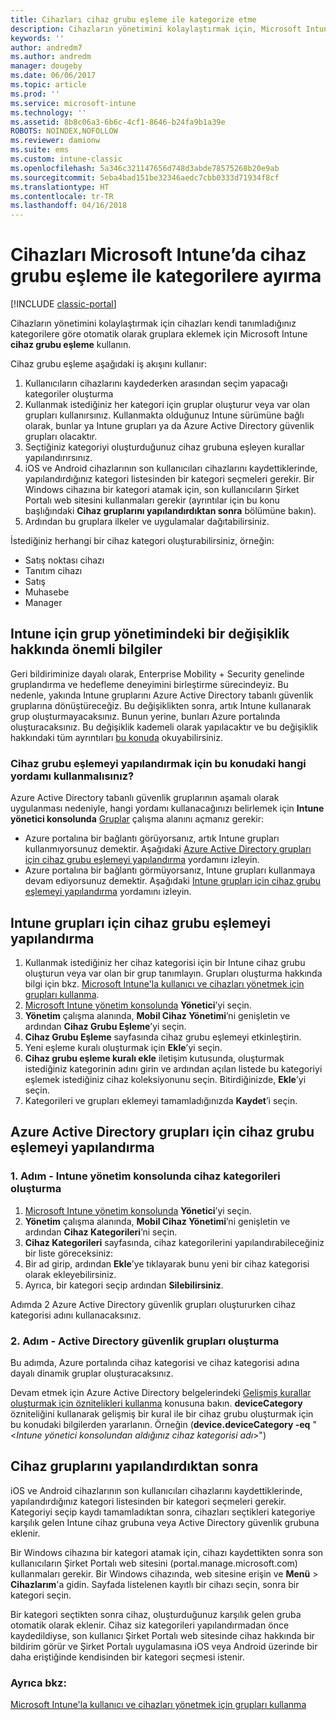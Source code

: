 ```yaml
---
title: Cihazları cihaz grubu eşleme ile kategorize etme
description: Cihazların yönetimini kolaylaştırmak için, Microsoft Intune cihaz grubu eşleme özelliğini kullanarak bu cihazları kendi tanımladığınız kategoriler altında gruplandırın.
keywords: ''
author: andredm7
ms.author: andredm
manager: dougeby
ms.date: 06/06/2017
ms.topic: article
ms.prod: ''
ms.service: microsoft-intune
ms.technology: ''
ms.assetid: 8b8c06a3-6b6c-4cf1-8646-b24fa9b1a39e
ROBOTS: NOINDEX,NOFOLLOW
ms.reviewer: damionw
ms.suite: ems
ms.custom: intune-classic
ms.openlocfilehash: 5a346c321147656d748d3abde78575268b20e9ab
ms.sourcegitcommit: 5eba4bad151be32346aedc7cbb0333d71934f8cf
ms.translationtype: HT
ms.contentlocale: tr-TR
ms.lasthandoff: 04/16/2018
---
```

# <a name="categorize-devices-with-device-group-mapping-in-microsoft-intune"></a>Cihazları Microsoft Intune’da cihaz grubu eşleme ile kategorilere ayırma

[!INCLUDE [classic-portal](../includes/classic-portal.md)]

Cihazların yönetimini kolaylaştırmak için cihazları kendi tanımladığınız kategorilere göre otomatik olarak gruplara eklemek için Microsoft Intune **cihaz grubu eşleme** kullanın. 

Cihaz grubu eşleme aşağıdaki iş akışını kullanır:
1. Kullanıcıların cihazlarını kaydederken arasından seçim yapacağı kategoriler oluşturma
2. Kullanmak istediğiniz her kategori için gruplar oluşturur veya var olan grupları kullanırsınız. Kullanmakta olduğunuz Intune sürümüne bağlı olarak, bunlar ya Intune grupları ya da Azure Active Directory güvenlik grupları olacaktır.
2. Seçtiğiniz kategoriyi oluşturduğunuz cihaz grubuna eşleyen kurallar yapılandırırsınız.
3. iOS ve Android cihazlarının son kullanıcıları cihazlarını kaydettiklerinde, yapılandırdığınız kategori listesinden bir kategori seçmeleri gerekir. Bir Windows cihazına bir kategori atamak için, son kullanıcıların Şirket Portalı web sitesini kullanmaları gerekir (ayrıntılar için bu konu başlığındaki **Cihaz gruplarını yapılandırdıktan sonra** bölümüne bakın).
4. Ardından bu gruplara ilkeler ve uygulamalar dağıtabilirsiniz.

İstediğiniz herhangi bir cihaz kategori oluşturabilirsiniz, örneğin:
* Satış noktası cihazı
* Tanıtım cihazı
* Satış
* Muhasebe
* Manager

## <a name="important-information-about-a-change-in-group-management-for-intune"></a>Intune için grup yönetimindeki bir değişiklik hakkında önemli bilgiler

Geri bildiriminize dayalı olarak, Enterprise Mobility + Security genelinde gruplandırma ve hedefleme deneyimini birleştirme sürecindeyiz. Bu nedenle, yakında Intune gruplarını Azure Active Directory tabanlı güvenlik gruplarına dönüştüreceğiz. Bu değişiklikten sonra, artık Intune kullanarak grup oluşturmayacaksınız. Bunun yerine, bunları Azure portalında oluşturacaksınız. Bu değişiklik kademeli olarak yapılacaktır ve bu değişiklik hakkındaki tüm ayrıntıları [bu konuda](use-groups-to-manage-users-and-devices-with-microsoft-intune.md) okuyabilirsiniz.

### <a name="which-procedure-in-this-topic-should-you-use-to-configure-device-group-mapping"></a>Cihaz grubu eşlemeyi yapılandırmak için bu konudaki hangi yordamı kullanmalısınız?

Azure Active Directory tabanlı güvenlik gruplarının aşamalı olarak uygulanması nedeniyle, hangi yordamı kullanacağınızı belirlemek için **Intune yönetici konsolunda** [Gruplar](https://manage.microsoft.com) çalışma alanını açmanız gerekir:

-  Azure portalına bir bağlantı görüyorsanız, artık Intune grupları kullanmıyorsunuz demektir. Aşağıdaki [Azure Active Directory grupları için cihaz grubu eşlemeyi yapılandırma](/intune-classic/deploy-use/categorize-devices-with-device-group-mapping-in-microsoft-intune#how-to-configure-device-group-mapping-for-azure-active-directory-groups) yordamını izleyin.
-  Azure portalına bir bağlantı görmüyorsanız, Intune grupları kullanmaya devam ediyorsunuz demektir. Aşağıdaki [Intune grupları için cihaz grubu eşlemeyi yapılandırma](/intune-classic/deploy-use/categorize-devices-with-device-group-mapping-in-microsoft-intune#how-to-configure-device-group-mapping-for-intune-groups) yordamını izleyin.

## <a name="how-to-configure-device-group-mapping-for-intune-groups"></a>Intune grupları için cihaz grubu eşlemeyi yapılandırma
1. Kullanmak istediğiniz her cihaz kategorisi için bir Intune cihaz grubu oluşturun veya var olan bir grup tanımlayın. Grupları oluşturma hakkında bilgi için bkz. [Microsoft Intune'la kullanıcı ve cihazları yönetmek için grupları kullanma](use-groups-to-manage-users-and-devices-with-microsoft-intune.md).
2. [Microsoft Intune yönetim konsolunda](https://manage.microsoft.com) **Yönetici**’yi seçin.
3. **Yönetim** çalışma alanında, **Mobil Cihaz Yönetimi**’ni genişletin ve ardından **Cihaz Grubu Eşleme**’yi seçin.
4. **Cihaz Grubu Eşleme** sayfasında cihaz grubu eşlemeyi etkinleştirin.
5. Yeni eşleme kuralı oluşturmak için **Ekle**’yi seçin.
6. **Cihaz grubu eşleme kuralı ekle** iletişim kutusunda, oluşturmak istediğiniz kategorinin adını girin ve ardından açılan listede bu kategoriyi eşlemek istediğiniz cihaz koleksiyonunu seçin. Bitirdiğinizde, **Ekle**’yi seçin.
7. Kategorileri ve grupları eklemeyi tamamladığınızda **Kaydet**’i seçin.



## <a name="how-to-configure-device-group-mapping-for-azure-active-directory-groups"></a>Azure Active Directory grupları için cihaz grubu eşlemeyi yapılandırma

### <a name="step-1---create-device-categories-in-the-intune-administration-console"></a>1. Adım - Intune yönetim konsolunda cihaz kategorileri oluşturma
1. [Microsoft Intune yönetim konsolunda](https://manage.microsoft.com) **Yönetici**’yi seçin.
2. **Yönetim** çalışma alanında, **Mobil Cihaz Yönetimi**’ni genişletin ve ardından **Cihaz Kategorileri**’ni seçin.
3. **Cihaz Kategorileri** sayfasında, cihaz kategorilerini yapılandırabileceğiniz bir liste göreceksiniz: 
4. Bir ad girip, ardından **Ekle**’ye tıklayarak bunu yeni bir cihaz kategorisi olarak ekleyebilirsiniz.
5. Ayrıca, bir kategori seçip ardından **Silebilirsiniz**.

Adımda 2 Azure Active Directory güvenlik grupları oluştururken cihaz kategorisi adını kullanacaksınız.

### <a name="step-2---create-azure-active-directory-security-groups"></a>2. Adım - Active Directory güvenlik grupları oluşturma

Bu adımda, Azure portalında cihaz kategorisi ve cihaz kategorisi adına dayalı dinamik gruplar oluşturacaksınız.

Devam etmek için Azure Active Directory belgelerindeki [Gelişmiş kurallar oluşturmak için öznitelikleri kullanma](https://azure.microsoft.com/documentation/articles/active-directory-accessmanagement-groups-with-advanced-rules/#using-attributes-to-create-rules-for-device-objects) konusuna bakın.
**deviceCategory** özniteliğini kullanarak gelişmiş bir kural ile bir cihaz grubu oluşturmak için bu konudaki bilgilerden yararlanın.
Örneğin (**device.deviceCategory -eq** "<*Intune yönetici konsolundan aldığınız cihaz kategorisi adı*>")


## <a name="after-you-configure-device-groups"></a>Cihaz gruplarını yapılandırdıktan sonra

iOS ve Android cihazlarının son kullanıcıları cihazlarını kaydettiklerinde, yapılandırdığınız kategori listesinden bir kategori seçmeleri gerekir. Kategoriyi seçip kaydı tamamladıktan sonra, cihazları seçtikleri kategoriye karşılık gelen Intune cihaz grubuna veya Active Directory güvenlik grubuna eklenir.

Bir Windows cihazına bir kategori atamak için, cihazı kaydettikten sonra son kullanıcıların Şirket Portalı web sitesini (portal.manage.microsoft.com) kullanmaları gerekir. Bir Windows cihazında, web sitesine erişin ve **Menü** > **Cihazlarım**'a gidin. Sayfada listelenen kayıtlı bir cihazı seçin, sonra bir kategori seçin. 

Bir kategori seçtikten sonra cihaz, oluşturduğunuz karşılık gelen gruba otomatik olarak eklenir. Cihaz siz kategorileri yapılandırmadan önce kaydedildiyse, son kullanıcı Şirket Portalı web sitesinde cihaz hakkında bir bildirim görür ve Şirket Portalı uygulamasına iOS veya Android üzerinde bir daha eriştiğinde kendisinden bir kategori seçmesi istenir.



### <a name="see-also"></a>Ayrıca bkz:
[Microsoft Intune'la kullanıcı ve cihazları yönetmek için grupları kullanma](use-groups-to-manage-users-and-devices-with-microsoft-intune.md)
